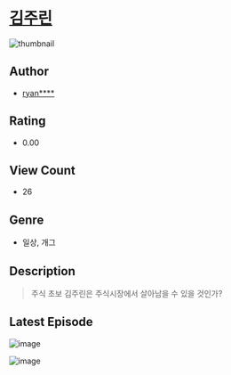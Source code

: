# [김주린](https://comic.naver.com/challenge/list?titleId=811307)
![thumbnail](https://image-comic.pstatic.net/user_contents_data/challenge_comic/2023/05/25/348373/upload_3616500873676601697_480x623.jpeg)

## Author
- [ryan****](https://comic.naver.com/artistTitle?id=348373)

## Rating
- 0.00

## View Count
- 26

## Genre
- 일상, 개그

## Description
> 주식 초보 김주린은 주식시장에서 살아남을 수 있을 것인가?


## Latest Episode
![image](https://image-comic.pstatic.net/user_contents_data/challenge_comic/2023/05/25/348373/upload_4121182023784227381.jpeg)

![image](https://image-comic.pstatic.net/user_contents_data/challenge_comic/2023/05/25/348373/upload_7291718549435201125.jpeg)
